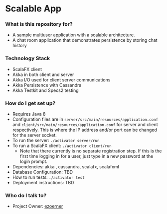 # Scalable App #

### What is this repository for? ###

* A sample multiuser application with a scalable architecture.
* A chat room application that demonstrates persistence by storing chat history

### Technology Stack ###

* ScalaFX client
* Akka in both client and server
* Akka I/O used for client server communications
* Akka Persistence with Cassandra
* Akka Testkit and Specs2 testing

### How do I get set up? ###

* Requires Java 8
* Configuration files are in `server/src/main/resources/application.conf` and `client/src/main/resources/application.conf` for server and client respectively.
  This is where the IP address and/or port can be changed for the server socket.
* To run the server:  `./activator server/run`
* To run a ScalaFX client:  `./activator client/run`
    * Note that there currently is no separate registration step. If this is the first time logging in for a user, just type in a new password at the login prompt.
* Dependencies: akka , cassandra, scalafx, scalafxml
* Database Configuration: TBD
* How to run tests: `./activator test`
* Deployment instructions: TBD

### Who do I talk to? ###

* Project Owner: [ezoerner](https://bitbucket.org/ezoerner)